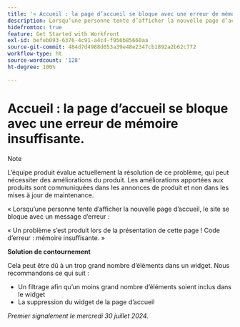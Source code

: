 ```yaml
---
title: '« Accueil : la page d’accueil se bloque avec une erreur de mémoire insuffisante. »'
description: Lorsqu’une personne tente d’afficher la nouvelle page d’accueil, le site se bloque avec un message d’erreur. Une solution de contournement est disponible.
hidefromtoc: true
feature: Get Started with Workfront
exl-id: befeb093-6376-4c91-a4c4-f956b85660aa
source-git-commit: 484d7d4988d053a39e48e2347cb1892a2b62c772
workflow-type: ht
source-wordcount: '128'
ht-degree: 100%

---
```


# Accueil : la page d’accueil se bloque avec une erreur de mémoire insuffisante.

>[!NOTE]
>
>L’équipe produit évalue actuellement la résolution de ce problème, qui peut nécessiter des améliorations du produit. Les améliorations apportées aux produits sont communiquées dans les annonces de produit et non dans les mises à jour de maintenance.

« Lorsqu’une personne tente d’afficher la nouvelle page d’accueil, le site se bloque avec un message d’erreur :

« Un problème s’est produit lors de la présentation de cette page ! Code d’erreur : mémoire insuffisante. »

**Solution de contournement**

Cela peut être dû à un trop grand nombre d’éléments dans un widget. Nous recommandons ce qui suit :

* Un filtrage afin qu’un moins grand nombre d’éléments soient inclus dans le widget
* La suppression du widget de la page d’accueil

_Premier signalement le mercredi 30 juillet 2024._
